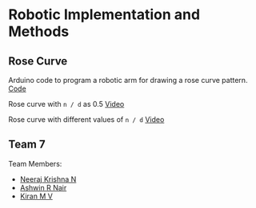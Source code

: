 # Robotic Implementation and Methods

## Rose Curve

Arduino code to program a robotic arm for drawing a rose curve pattern.
[Code](./arduino/rose-curve-robotic-arm/servo-rose-curve/)

Rose curve with `n / d` as 0.5
[Video](./arduino/rose-curve-robotic-arm/rose-curve-k-half.mp4)

Rose curve with different values of `n / d`
[Video](./arduino/rose-curve-robotic-arm/rose-curves-timelapses.mp4)

## Team 7

Team Members:

- [Neeraj Krishna N](https://github.com/nnk03)
- [Ashwin R Nair](https://github.com/Ash173)
- [Kiran M V](https://github.com/kmv19)
